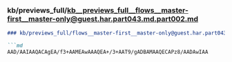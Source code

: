 ### kb/previews_full/kb__previews_full__flows__master-first__master-only@guest.har.part043.md.part002.md

```md
### kb/previews_full/flows__master-first__master-only@guest.har.part043.md (part 002)

```md
AAD/AAIAAQACAgEA/f3+AAMEAwAAAQEA+/3+AAT9/gADBAMAAQECAPz8/AADAwIAA
```

```

```
